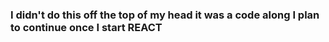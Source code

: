 ### I didn't do this off the top of my head it was a code along I plan to continue once I start REACT